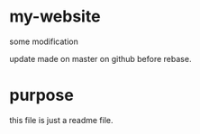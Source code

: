 # my-website
some modification


update made on master on github before rebase.

# purpose

this file is just a readme file.

